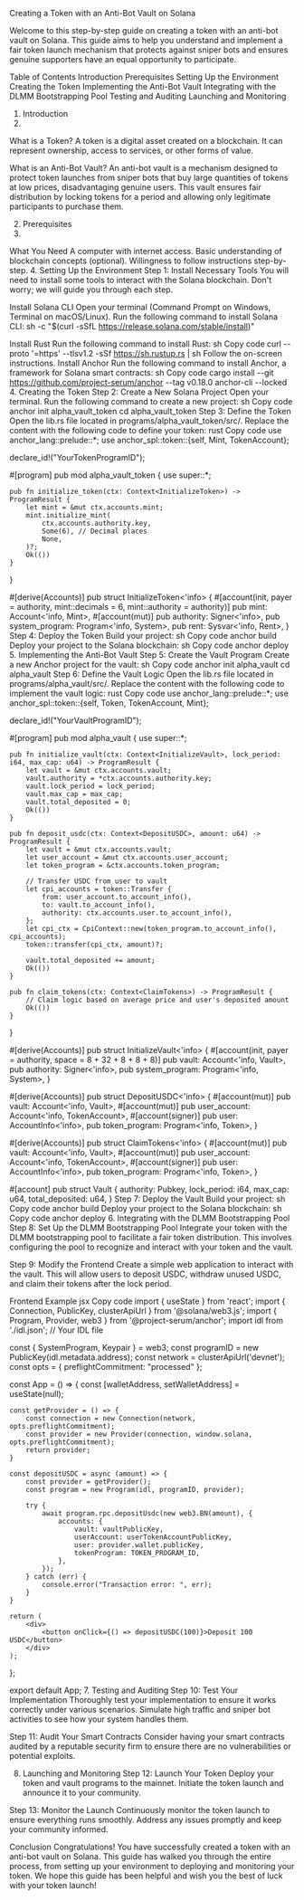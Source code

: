 Creating a Token with an Anti-Bot Vault on Solana

Welcome to this step-by-step guide on creating a token with an anti-bot vault on Solana. This guide aims to help you understand and implement a fair token launch mechanism that protects against sniper bots and ensures genuine supporters have an equal opportunity to participate.

Table of Contents
Introduction
Prerequisites
Setting Up the Environment
Creating the Token
Implementing the Anti-Bot Vault
Integrating with the DLMM Bootstrapping Pool
Testing and Auditing
Launching and Monitoring

1. Introduction
2. 
What is a Token?
A token is a digital asset created on a blockchain. It can represent ownership, access to services, or other forms of value.

What is an Anti-Bot Vault?
An anti-bot vault is a mechanism designed to protect token launches from sniper bots that buy large quantities of tokens at low prices, disadvantaging genuine users. This vault ensures fair distribution by locking tokens for a period and allowing only legitimate participants to purchase them.

2. Prerequisites
3. 
What You Need
A computer with internet access.
Basic understanding of blockchain concepts (optional).
Willingness to follow instructions step-by-step.
4. Setting Up the Environment
Step 1: Install Necessary Tools
You will need to install some tools to interact with the Solana blockchain. Don't worry; we will guide you through each step.

Install Solana CLI
Open your terminal (Command Prompt on Windows, Terminal on macOS/Linux).
Run the following command to install Solana CLI:
sh -c "$(curl -sSfL https://release.solana.com/stable/install)"

Install Rust
Run the following command to install Rust:
sh
Copy code
curl --proto '=https' --tlsv1.2 -sSf https://sh.rustup.rs | sh
Follow the on-screen instructions.
Install Anchor
Run the following command to install Anchor, a framework for Solana smart contracts:
sh
Copy code
cargo install --git https://github.com/project-serum/anchor --tag v0.18.0 anchor-cli --locked
4. Creating the Token
Step 2: Create a New Solana Project
Open your terminal.
Run the following command to create a new project:
sh
Copy code
anchor init alpha_vault_token
cd alpha_vault_token
Step 3: Define the Token
Open the lib.rs file located in programs/alpha_vault_token/src/.
Replace the content with the following code to define your token:
rust
Copy code
use anchor_lang::prelude::*;
use anchor_spl::token::{self, Mint, TokenAccount};

declare_id!("YourTokenProgramID");

#[program]
pub mod alpha_vault_token {
    use super::*;

    pub fn initialize_token(ctx: Context<InitializeToken>) -> ProgramResult {
        let mint = &mut ctx.accounts.mint;
        mint.initialize_mint(
            ctx.accounts.authority.key,
            Some(6), // Decimal places
            None,
        )?;
        Ok(())
    }
}

#[derive(Accounts)]
pub struct InitializeToken<'info> {
    #[account(init, payer = authority, mint::decimals = 6, mint::authority = authority)]
    pub mint: Account<'info, Mint>,
    #[account(mut)]
    pub authority: Signer<'info>,
    pub system_program: Program<'info, System>,
    pub rent: Sysvar<'info, Rent>,
}
Step 4: Deploy the Token
Build your project:
sh
Copy code
anchor build
Deploy your project to the Solana blockchain:
sh
Copy code
anchor deploy
5. Implementing the Anti-Bot Vault
Step 5: Create the Vault Program
Create a new Anchor project for the vault:
sh
Copy code
anchor init alpha_vault
cd alpha_vault
Step 6: Define the Vault Logic
Open the lib.rs file located in programs/alpha_vault/src/.
Replace the content with the following code to implement the vault logic:
rust
Copy code
use anchor_lang::prelude::*;
use anchor_spl::token::{self, Token, TokenAccount, Mint};

declare_id!("YourVaultProgramID");

#[program]
pub mod alpha_vault {
    use super::*;

    pub fn initialize_vault(ctx: Context<InitializeVault>, lock_period: i64, max_cap: u64) -> ProgramResult {
        let vault = &mut ctx.accounts.vault;
        vault.authority = *ctx.accounts.authority.key;
        vault.lock_period = lock_period;
        vault.max_cap = max_cap;
        vault.total_deposited = 0;
        Ok(())
    }

    pub fn deposit_usdc(ctx: Context<DepositUSDC>, amount: u64) -> ProgramResult {
        let vault = &mut ctx.accounts.vault;
        let user_account = &mut ctx.accounts.user_account;
        let token_program = &ctx.accounts.token_program;
        
        // Transfer USDC from user to vault
        let cpi_accounts = token::Transfer {
            from: user_account.to_account_info(),
            to: vault.to_account_info(),
            authority: ctx.accounts.user.to_account_info(),
        };
        let cpi_ctx = CpiContext::new(token_program.to_account_info(), cpi_accounts);
        token::transfer(cpi_ctx, amount)?;

        vault.total_deposited += amount;
        Ok(())
    }

    pub fn claim_tokens(ctx: Context<ClaimTokens>) -> ProgramResult {
        // Claim logic based on average price and user's deposited amount
        Ok(())
    }
}

#[derive(Accounts)]
pub struct InitializeVault<'info> {
    #[account(init, payer = authority, space = 8 + 32 + 8 + 8 + 8)]
    pub vault: Account<'info, Vault>,
    pub authority: Signer<'info>,
    pub system_program: Program<'info, System>,
}

#[derive(Accounts)]
pub struct DepositUSDC<'info> {
    #[account(mut)]
    pub vault: Account<'info, Vault>,
    #[account(mut)]
    pub user_account: Account<'info, TokenAccount>,
    #[account(signer)]
    pub user: AccountInfo<'info>,
    pub token_program: Program<'info, Token>,
}

#[derive(Accounts)]
pub struct ClaimTokens<'info> {
    #[account(mut)]
    pub vault: Account<'info, Vault>,
    #[account(mut)]
    pub user_account: Account<'info, TokenAccount>,
    #[account(signer)]
    pub user: AccountInfo<'info>,
    pub token_program: Program<'info, Token>,
}

#[account]
pub struct Vault {
    authority: Pubkey,
    lock_period: i64,
    max_cap: u64,
    total_deposited: u64,
}
Step 7: Deploy the Vault
Build your project:
sh
Copy code
anchor build
Deploy your project to the Solana blockchain:
sh
Copy code
anchor deploy
6. Integrating with the DLMM Bootstrapping Pool
Step 8: Set Up the DLMM Bootstrapping Pool
Integrate your token with the DLMM bootstrapping pool to facilitate a fair token distribution. This involves configuring the pool to recognize and interact with your token and the vault.

Step 9: Modify the Frontend
Create a simple web application to interact with the vault. This will allow users to deposit USDC, withdraw unused USDC, and claim their tokens after the lock period.

Frontend Example
jsx
Copy code
import { useState } from 'react';
import { Connection, PublicKey, clusterApiUrl } from '@solana/web3.js';
import { Program, Provider, web3 } from '@project-serum/anchor';
import idl from './idl.json'; // Your IDL file

const { SystemProgram, Keypair } = web3;
const programID = new PublicKey(idl.metadata.address);
const network = clusterApiUrl('devnet');
const opts = {
    preflightCommitment: "processed"
};

const App = () => {
    const [walletAddress, setWalletAddress] = useState(null);

    const getProvider = () => {
        const connection = new Connection(network, opts.preflightCommitment);
        const provider = new Provider(connection, window.solana, opts.preflightCommitment);
        return provider;
    }

    const depositUSDC = async (amount) => {
        const provider = getProvider();
        const program = new Program(idl, programID, provider);

        try {
            await program.rpc.depositUsdc(new web3.BN(amount), {
                accounts: {
                    vault: vaultPublicKey,
                    userAccount: userTokenAccountPublicKey,
                    user: provider.wallet.publicKey,
                    tokenProgram: TOKEN_PROGRAM_ID,
                },
            });
        } catch (err) {
            console.error("Transaction error: ", err);
        }
    }

    return (
        <div>
            <button onClick={() => depositUSDC(100)}>Deposit 100 USDC</button>
        </div>
    );
};

export default App;
7. Testing and Auditing
Step 10: Test Your Implementation
Thoroughly test your implementation to ensure it works correctly under various scenarios. Simulate high traffic and sniper bot activities to see how your system handles them.

Step 11: Audit Your Smart Contracts
Consider having your smart contracts audited by a reputable security firm to ensure there are no vulnerabilities or potential exploits.

8. Launching and Monitoring
Step 12: Launch Your Token
Deploy your token and vault programs to the mainnet. Initiate the token launch and announce it to your community.

Step 13: Monitor the Launch
Continuously monitor the token launch to ensure everything runs smoothly. Address any issues promptly and keep your community informed.

Conclusion
Congratulations! You have successfully created a token with an anti-bot vault on Solana. This guide has walked you through the entire process, from setting up your environment to deploying and monitoring your token. We hope this guide has been helpful and wish you the best of luck with your token launch!


